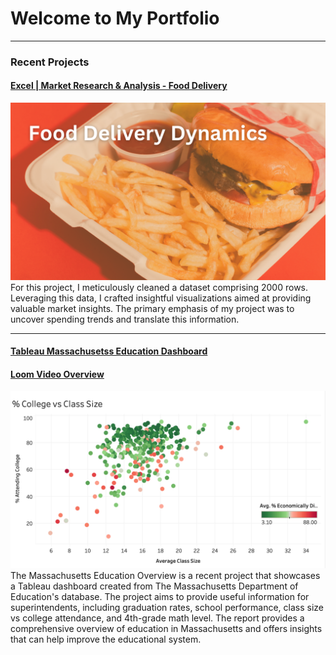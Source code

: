 # Welcome to My Portfolio

---

### Recent Projects

#### [Excel | Market Research & Analysis - Food Delivery](https://www.linkedin.com/posts/lexi-watts_dataanalysis-marketresearch-excel-activity-7142308862623178752-3GvP?utm_source=share&utm_medium=member_desktop)
<img src="images/Add a heading.png"/>
For this project, I meticulously cleaned a dataset comprising 2000 rows. Leveraging this data, I crafted insightful visualizations aimed at providing valuable market insights. The primary emphasis of my project was to uncover spending trends and translate this information.

---
#### [Tableau Massachusetss Education Dashboard](https://public.tableau.com/views/MASSEducationOverview/Dashboard1?:language=en-US&:display_count=n&:origin=viz_share_link)
#### [Loom Video Overview](https://www.loom.com/share/75e828db65fa42b9910280e24091228d?sid=6c4caec9-3e8a-4028-bd6d-221ddfec757e)
<img src="images/Screenshot 2023-12-23 at 2.00.22 PM.png"/>
The Massachusetts Education Overview is a recent project that showcases a Tableau dashboard created from The Massachusetts Department of Education's database. The project aims to provide useful information for superintendents, including graduation rates, school performance, class size vs college attendance, and 4th-grade math level. The report provides a comprehensive overview of education in Massachusetts and offers insights that can help improve the educational system.






